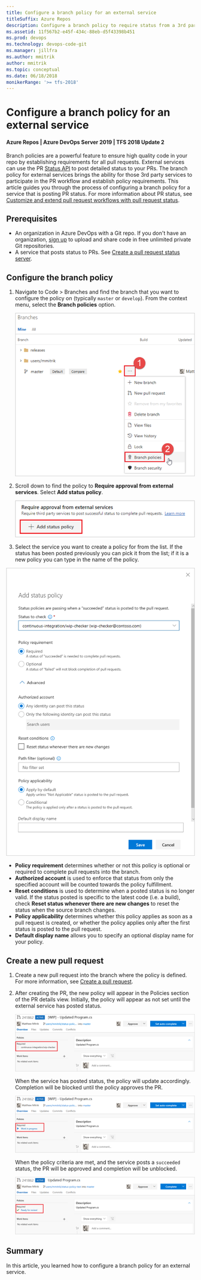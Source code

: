 ```yaml
---
title: Configure a branch policy for an external service
titleSuffix: Azure Repos
description: Configure a branch policy to require status from a 3rd party pull request status server
ms.assetid: 11f567b2-e45f-434c-88eb-d5f43398b451
ms.prod: devops
ms.technology: devops-code-git
ms.manager: jillfra
ms.author: mmitrik
author: mmitrik
ms.topic: conceptual
ms.date: 06/18/2018
monikerRange: '>= tfs-2018'
---
```



# Configure a branch policy for an external service 

#### Azure Repos | Azure DevOps Server 2019 | TFS 2018 Update 2

Branch policies are a powerful feature to ensure high quality code in your repo by establishing requirements for all pull requests. External services can use the PR [Status API](https://go.microsoft.com/fwlink/?linkid=854107) to post detailed status to your PRs. The branch policy for external services brings the ability for those 3rd party services to participate in the PR workflow and establish policy requirements. This article guides you through the process of configuring a branch policy for a service that is posting PR status. For more information about PR status, see [Customize and extend pull request workflows with pull request status](pull-request-status.md).

## Prerequisites

* An organization in Azure DevOps with a Git repo. If you don't have an organization, [sign up](../../organizations/accounts/create-organization.md) to upload and share code in free unlimited private Git repositories.
* A service that posts status to PRs. See [Create a pull request status server](https://go.microsoft.com/fwlink/?linkid=854108).

## Configure the branch policy 

1. Navigate to Code > Branches and find the branch that you want to configure the policy on (typically `master` or `develop`). From the context menu, select the **Branch policies** option.

    ![Select Branch policies from the context menu](_img/pr-status-policy/branches.png)

2. Scroll down to find the policy to **Require approval from external services**. Select **Add status policy**.

    ![Select the Add policy button](_img/pr-status-policy/add-service.png)

3. Select the service you want to create a policy for from the list.  If the status has been posted previously you can pick it from the list; if it is a new policy you can type in the name of the policy.

  ![Select the policy from the list](_img/pr-status-policy/choose-service.png)

  - **Policy requirement** determines whether or not this policy is optional or required to complete pull requests into the branch. 
  - **Authorized account** is used to enforce that status from only the specified account will be counted towards the policy fulfillment. 
  - **Reset conditions** is used to determine when a posted status is no longer valid. If the status posted is specific to the latest code (i.e. a build), check **Reset status whenever there are new changes** to reset the status when the source branch changes. 
  - **Policy applicability** determines whether this policy applies as soon as a pull request is created, or whether the policy applies only after the first status is posted to the pull request.
  - **Default display name** allows you to specify an optional display name for your policy.

## Create a new pull request

1. Create a new pull request into the branch where the policy is defined. For more information, see [Create a pull request](pullrequest.md).

2. After creating the PR, the new policy will appear in the Policies section of the PR details view. Initially, the policy will appear as not set until the external service has posted status. 

    ![Policy status is visible in the Policies section](_img/pr-status-policy/pr-policy-no-status.png)

    When the service has posted status, the policy will update accordingly. Completion will be blocked until the policy approves the PR.

    ![Policy status updates](_img/pr-status-policy/pr-policy-status-set.png)

    When the policy criteria are met, and the service posts a `succeeded` status, the PR will be approved and completion will be unblocked.

    ![Policy status approved and completion unblocked](_img/pr-status-policy/pr-policy-succeeded.png)

## Summary
In this article, you learned how to configure a branch policy for an external service. 
